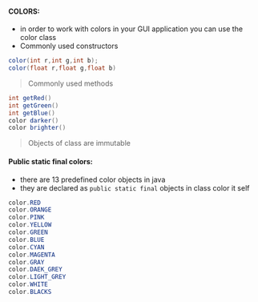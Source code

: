 #### COLORS:
- in order to work with colors in your GUI application you can use the color class
- Commonly used constructors
```java
color(int r,int g,int b);
color(float r,float g,float b)
```
> Commonly used methods
```java
int getRed()
int getGreen()
int getBlue()
color darker()
color brighter()
```
> Objects of class are immutable
#### Public static final colors:
- there are 13 predefined color objects in java
- they are declared as `public static final` objects in class color it self
```java
color.RED
color.ORANGE
color.PINK
color.YELLOW
color.GREEN
color.BLUE
color.CYAN
color.MAGENTA
color.GRAY
color.DAEK_GREY
color.LIGHT_GREY
color.WHITE
color.BLACKS
```
